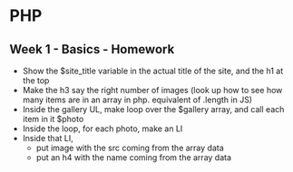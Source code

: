 # PHP

## Week 1 - Basics - Homework

* Show the $site_title variable in the actual title of the site, and the h1 at the top
* Make the h3 say the right number of images (look up how to see how many items are in an array in php. equivalent of .length in JS)
* Inside the gallery UL, make loop over the $gallery array, and call each item in it $photo
* Inside the loop, for each photo, make an LI
* Inside that LI,
  * put image with the src coming from the array data
  * put an h4 with the name coming from the array data